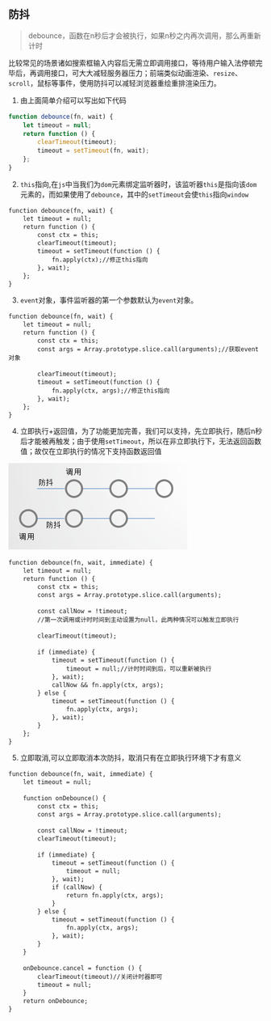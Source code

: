 ## 防抖
> debounce，函数在n秒后才会被执行，如果n秒之内再次调用，那么再重新计时

比较常见的场景诸如搜索框输入内容后无需立即调用接口，等待用户输入法停顿完毕后，再调用接口，可大大减轻服务器压力；前端类似动画渲染、`resize`、`scroll`，鼠标等事件，使用防抖可以减轻浏览器重绘重排渲染压力。

1. 由上面简单介绍可以写出如下代码

```js
function debounce(fn, wait) {
    let timeout = null;
    return function () {
        clearTimeout(timeout);
        timeout = setTimeout(fn, wait);
    };
}
```

2. `this`指向,在`js`中当我们为`dom`元素绑定监听器时，该监听器`this`是指向该`dom`元素的，而如果使用了`debounce`，其中的`setTimeout`会使`this`指向`window`

```
function debounce(fn, wait) {
    let timeout = null;
    return function () {
        const ctx = this;
        clearTimeout(timeout);
        timeout = setTimeout(function () {
            fn.apply(ctx);//修正this指向
        }, wait);
    };
}
```


3. `event`对象，事件监听器的第一个参数默认为`event`对象。

```
function debounce(fn, wait) {
    let timeout = null;
    return function () {
        const ctx = this;
        const args = Array.prototype.slice.call(arguments);//获取event对象

        clearTimeout(timeout);
        timeout = setTimeout(function () {
            fn.apply(ctx, args);//修正this指向
        }, wait);
    };
}
```


4. 立即执行+返回值，为了功能更加完善，我们可以支持，先立即执行，随后n秒后才能被再触发；由于使用`setTimeout`，所以在非立即执行下，无法返回函数值；故仅在立即执行的情况下支持函数返回值

![5](https://github.com/luyufa/NodeLearning/blob/master/js/5.png)

```
function debounce(fn, wait, immediate) {
    let timeout = null;
    return function () {
        const ctx = this;
        const args = Array.prototype.slice.call(arguments);

        const callNow = !timeout;
        //第一次调用或计时时间到主动设置为null，此两种情况可以触发立即执行

        clearTimeout(timeout);

        if (immediate) {
            timeout = setTimeout(function () {
                timeout = null;//计时时间到后，可以重新被执行
            }, wait);
            callNow && fn.apply(ctx, args);
        } else {
            timeout = setTimeout(function () {
                fn.apply(ctx, args);
            }, wait);
        }
    };
}
```


5. 立即取消,可以立即取消本次防抖，取消只有在立即执行环境下才有意义

```
function debounce(fn, wait, immediate) {
    let timeout = null;

    function onDebounce() {
        const ctx = this;
        const args = Array.prototype.slice.call(arguments);

        const callNow = !timeout;
        clearTimeout(timeout);

        if (immediate) {
            timeout = setTimeout(function () {
                timeout = null;
            }, wait);
            if (callNow) {
                return fn.apply(ctx, args);
            }
        } else {
            timeout = setTimeout(function () {
                fn.apply(ctx, args);
            }, wait);
        }
    }

    onDebounce.cancel = function () {
        clearTimeout(timeout)//关闭计时器即可
        timeout = null;
    }
    return onDebounce;
}
```